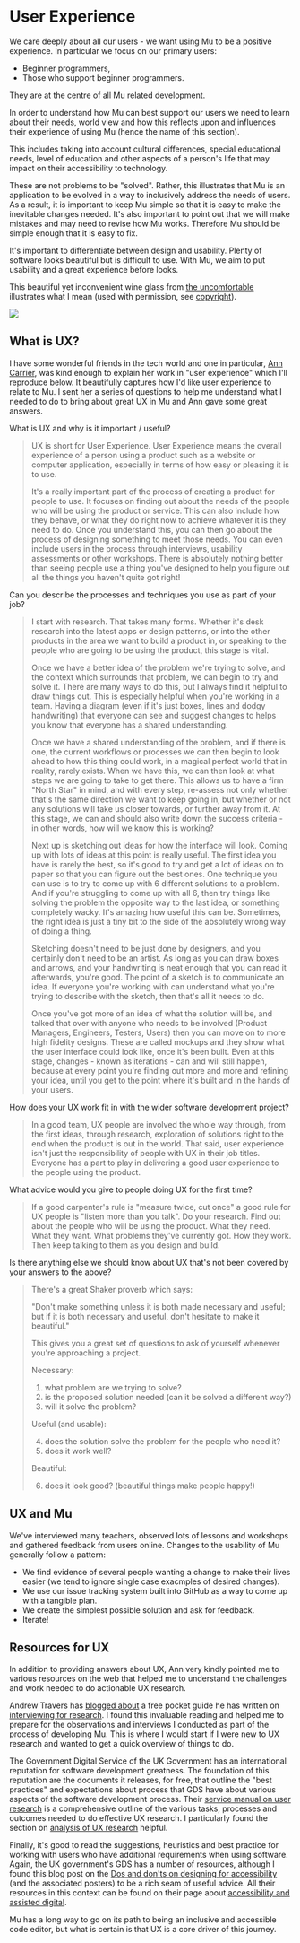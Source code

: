# User Experience

We care deeply about all our users - we want using Mu to be a positive
experience. In particular we focus on our primary users:

* Beginner programmers,
* Those who support beginner programmers.

They are at the centre of all Mu related development.

In order to understand how Mu can best support our users we need to learn about
their needs, world view and how this reflects upon and influences their
experience of using Mu (hence the name of this section).

This includes taking into account cultural differences, special educational
needs, level of education and other aspects of a person's life that may impact
on their accessibility to technology.

These are not problems to be "solved". Rather, this illustrates that Mu is an
application to be evolved in a way to inclusively address the needs of users.
As a result, it is important to keep Mu simple so that it is easy to make the
inevitable changes needed. It's also important to point out that we will make
mistakes and may need to revise how Mu works. Therefore Mu should be simple
enough that it is easy to fix.

It's important to differentiate between design and usability. Plenty of
software looks beautiful but is difficult to use. With Mu, we aim to put
usability and a great experience before looks.

This beautiful yet inconvenient wine glass from
[the uncomfortable](https://www.theuncomfortable.com/) illustrates what I
mean (used with permission, see [copyright](copyright.md)).

![](beautifully_useless.jpg)

## What is UX?

I have some wonderful friends in the tech world and one in particular,
[Ann Carrier](https://twitter.com/pixeldiva),  was kind enough to explain
her work in "user experience" which I'll reproduce below. It beautifully
captures how I'd like user experience to relate to Mu. I sent her a series of
questions to help me understand what I needed to do to bring about great UX in
Mu and Ann gave some great answers.

What is UX and why is it important / useful?

> UX is short for User Experience. User Experience means the overall
> experience of a person using a product such as a website or computer
> application, especially in terms of how easy or pleasing it is to use.
>
> It's a really important part of the process of creating a product for
> people to use. It focuses on finding out about the needs of the people who
> will be using the product or service. This can also include how they
> behave, or what they do right now to achieve whatever it is they need to
> do. Once you understand this, you can then go about the process of
> designing something to meet those needs. You can even include users in the
> process through interviews, usability assessments or other workshops. There
> is absolutely nothing better than seeing people use a thing you've designed
> to help you figure out all the things you haven't quite got right!

Can you describe the processes and techniques you use as part of your job?

> I start with research. That takes many forms. Whether it's desk research
> into the latest apps or design patterns, or into the other products in the
> area we want to build a product in, or speaking to the people who are going
> to be using the product, this stage is vital.
>
> Once we have a better idea of the problem we're trying to solve, and the
> context which surrounds that problem, we can begin to try and solve it.
> There are many ways to do this, but I always find it helpful to draw things
> out. This is especially helpful when you're working in a team. Having a
> diagram (even if it's just boxes, lines and dodgy handwriting) that
> everyone can see and suggest changes to helps you know that everyone has a
> shared understanding.
>
> Once we have a shared understanding of the problem, and if there is one,
> the current workflows or processes we can then begin to look ahead to how
> this thing could work, in a magical perfect world that in reality, rarely
> exists. When we have this, we can then look at what steps we are going to
> take to get there. This allows us to have a firm "North Star" in mind, and
> with every step, re-assess not only whether that's the same direction we
> want to keep going in, but whether or not any solutions will take us closer
> towards, or further away from it. At this stage, we can and should also
> write down the success criteria - in other words, how will we know this is
> working?
>
> Next up is sketching out ideas for how the interface will look. Coming up
> with lots of ideas at this point is really useful. The first idea you have
> is rarely the best, so it's good to try and get a lot of ideas on to paper
> so that you can figure out the best ones. One technique you can use is to
> try to come up with 6 different solutions to a problem. And if you're
> struggling to come up with all 6, then try things like solving the problem
> the opposite way to the last idea, or something completely wacky. It's
> amazing how useful this can be. Sometimes, the right idea is just a tiny
> bit to the side of the absolutely wrong way of doing a thing.
>
> Sketching doesn't need to be just done by designers, and you certainly
> don't need to be an artist. As long as you can draw boxes and arrows, and
> your handwriting is neat enough that you can read it afterwards, you're
> good. The point of a sketch is to communicate an idea. If everyone you're
> working with can understand what you're trying to describe with the sketch,
> then that's all it needs to do.
>
> Once you've got more of an idea of what the solution will be, and talked
> that over with anyone who needs to be involved (Product Managers,
> Engineers, Testers, Users) then you can move on to more high fidelity
> designs. These are called mockups and they show what the user interface
> could look like, once it's been built. Even at this stage, changes - known
> as iterations - can and will still happen, because at every point you're
> finding out more and more and refining your idea, until you get to the
> point where it's built and in the hands of your users.

How does your UX work fit in with the wider software development project?

> In a good team, UX people are involved the whole way through, from the
> first ideas, through research, exploration of solutions right to the end
> when the product is out in the world. That said, user experience isn't just
> the responsibility of people with UX in their job titles. Everyone has a
> part to play in delivering a good user experience to the people using the
> product.

What advice would you give to people doing UX for the first time?

> If a good carpenter's rule is "measure twice, cut once" a good rule for UX
> people is "listen more than you talk". Do your research. Find out about the
> people who will be using the product. What they need. What they want. What
> problems they've currently got. How they work. Then keep talking to them as
> you design and build.

Is there anything else we should know about UX that's not been covered by your
answers to the above?

> There's a great Shaker proverb which says:
>
> "Don't make something unless it is both made necessary and useful;
> but if it is both necessary and useful, don't hesitate to make it
> beautiful."
>
> This gives you a great set of questions to ask of yourself whenever you're
> approaching a project.
>
> Necessary:
>
> 1. what problem are we trying to solve?
> 2. is the proposed solution needed (can it be solved a different way?)
> 3. will it solve the problem?
>
> Useful (and usable):
>
> 4. does the solution solve the problem for the people who need it?
> 5. does it work well?
>
> Beautiful:
>
> 6. does it look good? (beautiful things make people happy!)

## UX and Mu

We've interviewed many teachers, observed lots of lessons and
workshops and gathered feedback from users online. Changes to the usability of
Mu generally follow a pattern:

* We find evidence of several people wanting a change to make their lives
  easier (we tend to ignore single case exacmples of desired changes).
* We use our issue tracking system built into GitHub as a way to come up with a
  tangible plan.
* We create the simplest possible solution and ask for feedback.
* Iterate!

## Resources for UX

In addition to providing answers about UX, Ann very kindly pointed me to
various resources on the web that helped me to understand the challenges and
work needed to do actionable UX research.

Andrew Travers has [blogged about](https://trvrs.co/book) a free pocket guide
he has written on
[interviewing for research](https://s3-eu-west-1.amazonaws.com/interviewing-for-research/InterviewingForResearch.pdf).
I found this invaluable reading and helped me to prepare for the observations
and interviews I conducted as part of the process of developing Mu. This is
where I would start if I were new to UX research and wanted to get a quick
overview of things to do.

The Government Digital Service of the UK Government has an international
reputation for software development greatness. The foundation of this
reputation are the documents it releases, for free, that outline the "best
practices" and expectations about process that GDS have about various aspects
of the software development process. Their
[service manual on user research](https://www.gov.uk/service-manual/user-research)
is a comprehensive outline of the various tasks, processes and outcomes needed
to do effective UX research. I particularly found the section on
[analysis of UX research](https://www.gov.uk/service-manual/user-research/analyse-a-research-session) helpful.

Finally, it's good to read the suggestions, heuristics and best practice for
working with users who have additional requirements when using software. Again,
the UK government's GDS has a number of resources, although I found this blog
post on the
[Dos and don'ts on designing for accessibility](https://accessibility.blog.gov.uk/2016/09/02/dos-and-donts-on-designing-for-accessibility/)
(and the associated posters) to be a rich seam of useful advice. All their
resources in this context can be found on their page about
[accessibility and assisted digital](https://www.gov.uk/service-manual/helping-people-to-use-your-service).

Mu has a long way to go on its path to being an inclusive and accessible code
editor, but what is certain is that UX is a core driver of this journey.
